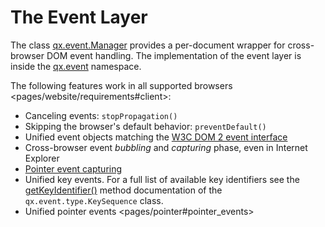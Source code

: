 The Event Layer
===============

The class [qx.event.Manager](http://demo.qooxdoo.org/%{version}/apiviewer/#qx.event.Manager) provides a per-document wrapper for cross-browser DOM event handling. The implementation of the event layer is inside the [qx.event](http://demo.qooxdoo.org/%{version}/apiviewer/#qx.event) namespace.

The following features work in all supported browsers \<pages/website/requirements\#client\>:

-   Canceling events: `stopPropagation()`
-   Skipping the browser's default behavior: `preventDefault()`
-   Unified event objects matching the [W3C DOM 2 event interface](http://www.w3.org/TR/DOM-Level-2-Events/events.html#Events-interface)
-   Cross-browser event *bubbling* and *capturing* phase, even in Internet Explorer
-   [Pointer event capturing](http://msdn2.microsoft.com/en-us/library/ms537630.aspx)
-   Unified key events. For a full list of available key identifiers see the [getKeyIdentifier()](http://demo.qooxdoo.org/%{version}/apiviewer/#qx.event.type.KeySequence~getKeyIdentifier) method documentation of the `qx.event.type.KeySequence` class.
-   Unified pointer events \<pages/pointer\#pointer\_events\>

